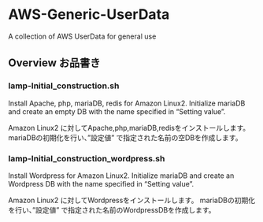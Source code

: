 # AWS-Generic-UserData

A collection of AWS UserData for general use

## Overview お品書き

### lamp-Initial_construction.sh

Install Apache, php, mariaDB, redis for Amazon Linux2.
Initialize mariaDB and create an empty DB with the name specified in “Setting value”.

Amazon Linux2 に対してApache,php,mariaDB,redisをインストールします。
mariaDBの初期化を行い、”設定値” で指定された名前の空DBを作成します。

### lamp-Initial_construction_wordpress.sh

Install Wordpress for Amazon Linux2.
Initialize mariaDB and create an Wordpress DB with the name specified in “Setting value”.

Amazon Linux2 に対してWordpressをインストールします。
mariaDBの初期化を行い、”設定値” で指定された名前のWordpressDBを作成します。
